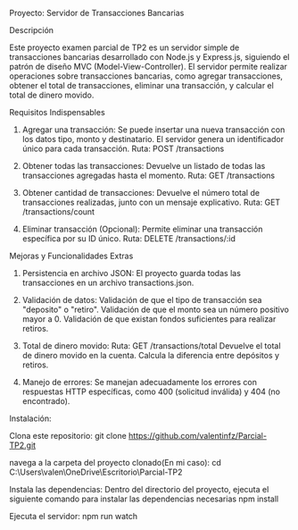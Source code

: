 Proyecto: Servidor de Transacciones Bancarias

Descripción

Este proyecto examen parcial de TP2 es un servidor simple de transacciones bancarias desarrollado con Node.js y Express.js, siguiendo el patrón de diseño MVC (Model-View-Controller). El servidor permite realizar operaciones sobre transacciones bancarias, como agregar transacciones, obtener el total de transacciones, eliminar una transacción, y calcular el total de dinero movido.

Requisitos Indispensables

1. Agregar una transacción: Se puede insertar una nueva transacción con los datos tipo, monto y destinatario. El servidor genera un identificador único para cada transacción.
 Ruta: POST /transactions

2. Obtener todas las transacciones: Devuelve un listado de todas las transacciones agregadas hasta el momento.
 Ruta: GET /transactions

3. Obtener cantidad de transacciones: Devuelve el número total de transacciones realizadas, junto con un mensaje explicativo.
 Ruta: GET /transactions/count

4. Eliminar transacción (Opcional): Permite eliminar una transacción específica por su ID único.
 Ruta: DELETE /transactions/:id

Mejoras y Funcionalidades Extras

1. Persistencia en archivo JSON: El proyecto guarda todas las transacciones en un archivo transactions.json.

2. Validación de datos:
  Validación de que el tipo de transacción sea "deposito" o "retiro". 
  Validación de que el monto sea un número positivo mayor a 0.
  Validación de que existan fondos suficientes para realizar retiros.

3. Total de dinero movido:
 Ruta: GET /transactions/total
 Devuelve el total de dinero movido en la cuenta. Calcula la diferencia entre depósitos y retiros.

4. Manejo de errores: 
 Se manejan adecuadamente los errores con respuestas HTTP específicas, como 400 (solicitud inválida) y 404 (no encontrado).

Instalación:

Clona este repositorio:
 git clone https://github.com/valentinfz/Parcial-TP2.git

navega a la carpeta del proyecto clonado(En mi caso):
 cd C:\Users\valen\OneDrive\Escritorio\Parcial-TP2

Instala las dependencias:
 Dentro del directorio del proyecto, ejecuta el siguiente comando para instalar las dependencias necesarias
 npm install

Ejecuta el servidor:
 npm run watch
